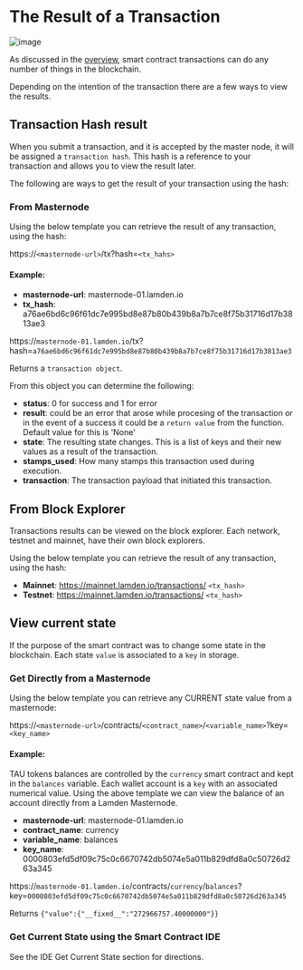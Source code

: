 
# The Result of a Transaction


![image](/img/wallet/gif/1.0.0_transactions_create.gif)

As discussed in the <u>[overview](/docs/wallet/accounts_linked_overview)</u>, smart contract transactions can do any number of things in the blockchain. 

Depending on the intention of the transaction there are a few ways to view the results.

## Transaction Hash result
When you submit a transaction, and it is accepted by the master node, it will be assigned a `transaction hash`. This hash is a reference to your transaction and allows you to view the result later.

The following are ways to get the result of your transaction using the hash:

### From Masternode
Using the below template you can retrieve the result of any transaction, using the hash:

https://`<masternode-url>`/tx?hash=`<tx_hahs>`

#### Example:
- **masternode-url**:  masternode-01.lamden.io
- **tx_hash**: a76ae6bd6c96f61dc7e995bd8e87b80b439b8a7b7ce8f75b31716d17b3813ae3

https://`masternode-01.lamden.io`/tx?hash=`a76ae6bd6c96f61dc7e995bd8e87b80b439b8a7b7ce8f75b31716d17b3813ae3`

Returns a `transaction object`.

From this object you can determine the following:
- **status**: 0 for success and 1 for error
- **result**: could be an error that arose while procesing of the transaction or in the event of a success it could be a `return value` from the function.  Default value for this is 'None'
- **state**: The resulting state changes. This is a list of keys and their new values as a result of the transaction.
- **stamps_used**: How many stamps this transaction used during execution.
- **transaction**: The transaction payload that initiated this transaction.

## From Block Explorer
Transactions results can be viewed on the block explorer. 
Each network, testnet and mainnet, have their own block explorers.

Using the below template you can retrieve the result of any transaction, using the hash:

- **Mainnet**: https://mainnet.lamden.io/transactions/ `<tx_hash>`
- **Testnet**: https://mainnet.lamden.io/transactions/ `<tx_hash>`



## View current state
If the purpose of the smart contract was to change some state in the blockchain.  Each state `value` is associated to a `key` in storage.

### Get Directly from a Masternode

Using the below template you can retrieve any CURRENT state value from a masternode:

https://`<masternode-url>`/contracts/`<contract_name>`/`<variable_name>`?key=`<key_name>`

#### Example:
TAU tokens balances are controlled by the `currency` smart contract and kept in the `balances` variable.  Each wallet account is a `key` with an associated numerical value.
Using the above template we can view the balance of an account directly from a Lamden Masternode.

- **masternode-url**:  masternode-01.lamden.io
- **contract_name**: currency
- **variable_name**: balances
- **key_name**: 0000803efd5df09c75c0c6670742db5074e5a011b829dfd8a0c50726d263a345

https://`masternode-01.lamden.io`/contracts/`currency`/`balances`?key=`0000803efd5df09c75c0c6670742db5074e5a011b829dfd8a0c50726d263a345`

Returns `{"value":{"__fixed__":"272966757.40000000"}}`

### Get Current State using the Smart Contract IDE
See the IDE Get Current State section for directions.


